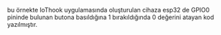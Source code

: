 bu  örnekte IoThook uygulamasında oluşturulan cihaza esp32 de GPIO0 pininde bulunan butona basıldığına 1 bırakıldığında 0 değerini atayan kod yazılmıştır.
